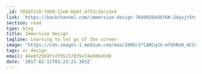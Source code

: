 ```yaml
---
_id: 702df210-f009-11e6-bb0f-4f53c1bcc2e4
link: 'https://backchannel.com/immersive-design-76499204d5f6#.24yujr5tv'
section: read
type: blog
title: Immersive design
tagline: Learning to let go of the screen
image: 'https://cdn-images-1.medium.com/max/2000/1*CARCqJX-mfkhRnO_ACCn0A.png'
tags: vr design
email: 44e8f2569fcd795157035e74ed86ebd8
date: '2017-02-11T03:23:21.303Z'
---
```

